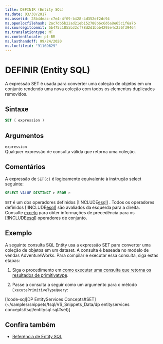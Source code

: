 ```yaml
---
title: DEFINIR (Entity SQL)
ms.date: 03/30/2017
ms.assetid: 28b4deac-c7e4-4f09-b428-4d352ef2dc94
ms.openlocfilehash: 2ac7db5b22ad21eb152788b6c6d6a8e65c1f6a7b
ms.sourcegitcommit: 5b475c1855b32cf78d2d1bbb4295e4c236f39464
ms.translationtype: MT
ms.contentlocale: pt-BR
ms.lasthandoff: 09/24/2020
ms.locfileid: "91169629"
---
```

# <a name="set-entity-sql"></a>DEFINIR (Entity SQL)

A expressão SET é usada para converter uma coleção de objetos em um conjunto rendendo uma nova coleção com todos os elementos duplicados removidos.  
  
## <a name="syntax"></a>Sintaxe  
  
```sql  
SET ( expression )  
```  
  
## <a name="arguments"></a>Argumentos  

 `expression`  
 Qualquer expressão de consulta válida que retorna uma coleção.  
  
## <a name="remarks"></a>Comentários  

 A expressão de `SET(c)` é logicamente equivalente à instrução select seguinte:  
  
```sql  
SELECT VALUE DISTINCT c FROM c  
```  
  
 `SET` é um dos operadores definidos [!INCLUDE[esql](../../../../../../includes/esql-md.md)] . Todos os operadores definidos [!INCLUDE[esql](../../../../../../includes/esql-md.md)] são avaliados da esquerda para a direita. Consulte [exceto](except-entity-sql.md) para obter informações de precedência para os [!INCLUDE[esql](../../../../../../includes/esql-md.md)] operadores de conjunto.  
  
## <a name="example"></a>Exemplo  

 A seguinte consulta SQL Entity usa a expressão SET para converter uma coleção de objetos em um dataset. A consulta é baseada no modelo de vendas AdventureWorks. Para compilar e executar essa consulta, siga estas etapas:  
  
1. Siga o procedimento em [como executar uma consulta que retorna os resultados de primitivatype](../how-to-execute-a-query-that-returns-primitivetype-results.md).  
  
2. Passe a consulta a seguir como um argumento para o método `ExecutePrimitiveTypeQuery`:  
  
 [!code-sql[DP EntityServices Concepts#SET](~/samples/snippets/tsql/VS_Snippets_Data/dp entityservices concepts/tsql/entitysql.sql#set)]  
  
## <a name="see-also"></a>Confira também

- [Referência de Entity SQL](entity-sql-reference.md)
